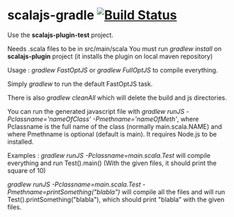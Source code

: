 # scalajs-gradle [![Build Status](https://travis-ci.org/gtache/scalajs-gradle.svg?branch=master)](https://travis-ci.org/gtache/scalajs-gradle)
Use the **scalajs-plugin-test** project.

Needs .scala files to be in src/main/scala
You must run *gradlew install* on **scalajs-plugin** project (it installs the plugin on local maven repository)

Usage : *gradlew FastOptJS* or *gradlew FullOptJS* to compile everything.

Simply *gradlew* to run the default FastOptJS task.

There is also *gradlew cleanAll* which will delete the build and js directories.

You can run the generated javascript file with *gradlew runJS -Pclassname='nameOfClass' -Pmethname='nameOfMeth'*, where Pclassname is the full name of the class (normally main.scala.NAME) and where Pmethname is optional (default is main). It requires Node.js to be installed.

Examples : *gradlew runJS -Pclassname=main.scala.Test* will compile everything and run Test().main() (With the given files, it should print the square of 10)

*gradlew runJS -Pclassname=main.scala.Test -Pmethname=printSomething(\"blabla\")* will compile all the files and will run Test().printSomething("blabla"), which should print "blabla" with the given files.
